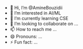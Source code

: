 - 👋 Hi, I’m @AmineBouzidii
- 👀 I’m interested in AI/ML
- 🌱 I’m currently learning CSE
- 💞️ I’m looking to collaborate on ...
- 📫 How to reach me ...
- 😄 Pronouns: ...
- ⚡ Fun fact: ...

<!---
AmineBouzidii/AmineBouzidii is a ✨ special ✨ repository because its `README.md` (this file) appears on your GitHub profile.
You can click the Preview link to take a look at your changes.
--->
